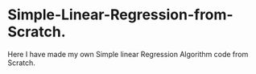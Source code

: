 # Simple-Linear-Regression-from-Scratch.
Here I have made my own Simple linear Regression Algorithm code from Scratch.
